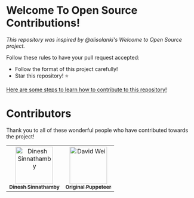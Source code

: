 # Welcome To Open Source Contributions!

*This repository was inspired by @alisolanki's Welcome to Open Source project.*

Follow these rules to have your pull request accepted:
- Follow the format of this project carefully!
- Star this repository! ⭐

[Here are some steps to learn how to contribute to this repository!](https://github.com/alisolanki/Welcome-to-Open-Source/blob/master/CONTRIBUTING.md)

# Contributors
Thank you to all of these wonderful people who have contributed towards the project!

<table>
    <tbody>
        <tr>
        <td align="center">
                <a href="https://github.com/Crackle2K">
                    <img src="https://avatars.githubusercontent.com/u/103861462?v=4" width="100px;"
                        alt="Dinesh Sinnathamby" />
                    <br />
                    <sub>
                        <b>Dinesh Sinnathamby</b>
                    </sub>
                </a>
            </td>
        <td align="center">
                <a href="https://github.com/David Wei">
                    <img src="" width="100px;"
                        alt="David Wei" />
                    <br />
                    <sub>
                        <b>Original Puppeteer</b>
                    </sub>
                </a>
            </td>
      </tbody>
</table>
